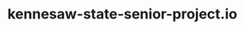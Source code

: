 # kennesaw-state-senior-project.io
<html>
  <head>
    <title> Spotify app seniot project</title>
    
  </head>
  
</html>
